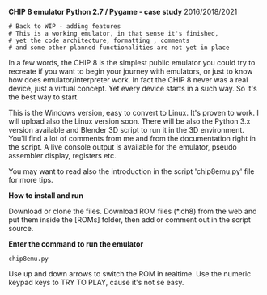 <strong>CHIP 8 emulator Python 2.7 / Pygame - case study</strong>
2016/2018/2021

<pre><code># Back to WIP - adding features
# This is a working emulator, in that sense it's finished,
# yet the code architecture, formatting , comments
# and some other planned functionalities are not yet in place</code></pre>

In a few words, the CHIP 8 is the simplest public emulator you could try to recreate if you want to begin your journey with emulators, or just to know how does emulator/interpreter work. In fact the CHIP 8 never was a real device, just a virtual concept. Yet every device starts in a such way. So it's the best way to start.

This is the Windows version, easy to convert to Linux. It's proven to work. I will upload also the Linux version soon.
There will be also the Python 3.x version available and Blender 3D script to run it in the 3D environment.
You'll find a lot of comments from me and from the documentation right in the script. A live console output is available for the emulator, pseudo assembler display, registers etc.

You may want to read also the introduction in the script 'chip8emu.py' file for more tips.

<b>How to install and run</b>

Download or clone the files. 
Download ROM files (*.ch8) from the web and put them inside the [ROMs] folder, then add or comment out in the script source.

<b>Enter the command to run the emulator</b>

<pre><code>chip8emu.py</code></pre>

Use up and down arrows to switch the ROM in realtime. Use the numeric keypad keys to TRY TO PLAY, cause it's not se easy.
